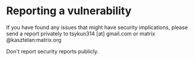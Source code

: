 # Reporting a vulnerability

If you have found any issues that might have security implications,
please send a report privately to tsykun314 [at] gmail.com or matrix @kasztelan:matrix.org

Don't report security reports publicly.
